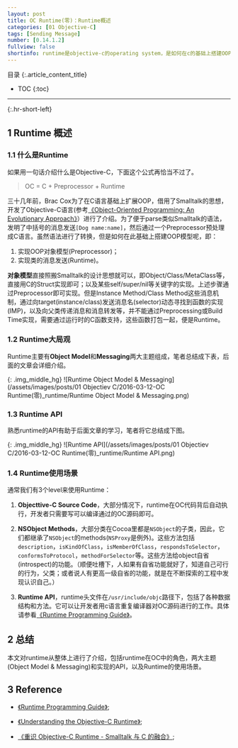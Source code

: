 ```yaml
---
layout: post
title: OC Runtime(零)：Runtime概述
categories: [01 Objective-C]
tags: [Sending Message]
number: [0.14.1.2]
fullview: false
shortinfo: runtime是objective-c的operating system，是如何在c的基础上搭建OOP语言的基石。本文是《OC Runtime》系列的概述，对runtime做一个全局的介绍。
---
```

目录
{:.article_content_title}


* TOC
{:toc}

---
{:.hr-short-left}

## 1 Runtime 概述 ##

### 1.1 什么是Runtime ###

如果用一句话介绍什么是Objective-C，下面这个公式再恰当不过了。

> OC = C + Preprocessor + Runtime

三十几年前，Brac Cox为了在C语言基础上扩展OOP，借用了Smalltalk的思想，开发了Objective-C语言(参考[《Object-Oriented Programming: An Evolutionary Approach》](https://www.amazon.com/Object-Oriented-Programming-Evolutionary-Brad-Cox/dp/0201548348)）进行了介绍。为了便于parse类似Smalltalk的语法，发明了中括号的消息发送``[Dog name:name]``，然后通过一个Preprocessor预处理成C语言。虽然语法进行了转换，但是如何在此基础上搭建OOP模型呢，即：

1. 实现OOP对象模型(Preprocessor)；
2. 实现类的消息发送(Runtime)。

**对象模型**直接照搬Smalltalk的设计思想就可以，即Object/Class/MetaClass等，直接用C的Struct实现即可；以及某些self/super/nil等关键字的实现。上述步骤通过Preprocessor即可实现。但是Instance Method/Class Method这些消息机制，通过向target(instance/class)发送消息名(selector)动态寻找到函数的实现(IMP)，以及向父类传递消息和消息转发等，并不能通过Preprocessing或Build Time实现，需要通过运行时的C函数支持，这些函数打包一起，便是Runtime。

### 1.2 Runtime大局观 ###

Runtime主要有**Object Model**和**Messaging**两大主题组成，笔者总结成下表，后面的文章会详细介绍。

{: .img_middle_hg}
![Runtime Object Model & Messaging](/assets/images/posts/01 Objectiev C/2016-03-12-OC Runtime(零)_runtime/Runtime Object Model & Messaging.png)

### 1.3 Runtime API ###

熟悉runtime的API有助于后面文章的学习，笔者将它总结成下图。

{: .img_middle_hg}
![Runtime API](/assets/images/posts/01 Objectiev C/2016-03-12-OC Runtime(零)_runtime/Runtime API.png)

### 1.4 Runtime使用场景 ###

通常我们有3个level来使用Runtime：

1. **Objecttive-C Source Code**，大部分情况下，runtime在OC代码背后自动执行，开发者只需要写可以编译通过的OC源码即可。

2. **NSObject Methods**，大部分类在Cocoa里都是``NSObject``的子类，因此，它们都继承了``NSObject``的methods(``NSProxy``是例外)。这些方法包括``description``，``isKindOfClass``，``isMemberOfClass``，``respondsToSelector``，``conformsToProtocol``，``methodForSelector``等。这些方法给object自省(introspect)的功能。（顺便吐槽下，人如果有自省功能就好了，知道自己可行的行为，父类；或者说人有更高一级自省的功能，就是在不断探索的工程中发现认识自己。）

3. **Runtime API**，runtime头文件在``/usr/include/objc``路径下，包括了各种数据结构和方法。它可以让开发者用c语言重复编译器对OC源码进行的工作。具体请参看[《Runtime Programming Guide》](https://developer.apple.com/library/content/documentation/Cocoa/Conceptual/ObjCRuntimeGuide/Introduction/Introduction.html)。

## 2 总结 ##

本文对runtime从整体上进行了介绍，包括runtime在OC中的角色，两大主题(Object Model & Messaging)和实现的API，以及Runtime的使用场景。


## 3 Reference ##

- [《Runtime Programming Guide》](https://developer.apple.com/library/content/documentation/Cocoa/Conceptual/ObjCRuntimeGuide/Introduction/Introduction.html);

- [《Understanding the Objective-C Runtime》](http://cocoasamurai.blogspot.hk/2010/01/understanding-objective-c-runtime.html);

- [《重识 Objective-C Runtime - Smalltalk 与 C 的融合》](http://blog.sunnyxx.com/2016/08/13/reunderstanding-runtime-0/);




